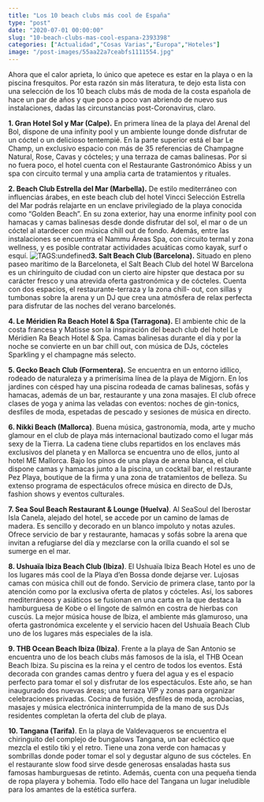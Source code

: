 ```yaml
---
title: "Los 10 beach clubs más cool de España"
type: "post"
date: "2020-07-01 00:00:00"
slug: "10-beach-clubs-mas-cool-espana-2393398"
categories: ["Actualidad","Cosas Varias","Europa","Hoteles"]
image: "/post-images/55aa22a7ceabfs1111554.jpg"
---
```


Ahora que el calor aprieta, lo único que apetece es estar en la playa o en la piscina fresquitos. Por esta razón sin más literatura, te dejo esta lista con una selección de los 10 beach clubs más de moda de la costa española de hace un par de años y que poco a poco van abriendo de nuevo sus instalaciones, dadas las circunstancias post-Coronavirus, claro.  
  
**1. Gran Hotel Sol y Mar (Calpe).** En primera línea de la playa del Arenal del Bol, dispone de una infinity pool y un ambiente lounge donde disfrutar de un cóctel o un delicioso tentempié. En la parte superior está el bar Le Champ, un exclusivo espacio con más de 35 referencias de Champagne Natural, Rose, Cavas y cócteles; y una terraza de camas balinesas. Por si no fuera poco, el hotel cuenta con el Restaurante Gastronómico Abiss y un spa con circuito termal y una amplia carta de tratamientos y rituales.  
  
**2. Beach Club Estrella del Mar (Marbella).** De estilo mediterráneo con influencias árabes, en este beach club del hotel Vincci Selección Estrella del Mar podrás relajarte en un enclave privilegiado de la playa conocida como “Golden Beach”. En su zona exterior, hay una enorme infinity pool con hamacas y camas balinesas desde donde disfrutar del sol, el mar o de un cóctel al atardecer con música chill out de fondo. Además, entre las instalaciones se encuentra el Nammu Áreas Spa, con circuito termal y zona wellness, y es posible contratar actividades acuáticas como kayak, surf o esquí. ![ TAGS:undefined](/post-images/55aa22a7ceabfs1111554.jpg "playa del beach Club Ushuaia")**3. Salt Beach Club (Barcelona).** Situado en pleno paseo marítimo de la Barceloneta, el Salt Beach Club del hotel W Barcelona es un chiringuito de ciudad con un cierto aire hipster que destaca por su carácter fresco y una atrevida oferta gastronómica y de cócteles. Cuenta con dos espacios, el restaurante-terraza y la zona chill- out, con sillas y tumbonas sobre la arena y un DJ que crea una atmósfera de relax perfecta para disfrutar de las noches del verano barcelonés.  
  
**4. Le Méridien Ra Beach Hotel &amp; Spa (Tarragona).** El ambiente chic de la costa francesa y Matisse son la inspiración del beach club del hotel Le Méridien Ra Beach Hotel &amp; Spa. Camas balinesas durante el día y por la noche se convierte en un bar chill out, con música de DJs, cócteles Sparkling y el champagne más selecto.  
  
**5. Gecko Beach Club (Formentera).** Se encuentra en un entorno idílico, rodeado de naturaleza y a primerísima línea de la playa de Migjorn. En los jardines con césped hay una piscina rodeada de camas balinesas, sofás y hamacas, además de un bar, restaurante y una zona masajes. El club ofrece clases de yoga y anima las veladas con eventos: noches de gin-tonics, desfiles de moda, espetadas de pescado y sesiones de música en directo.  
  
**6. Nikki Beach (Mallorca)**. Buena música, gastronomía, moda, arte y mucho glamour en el club de playa más internacional bautizado como el lugar más sexy de la Tierra. La cadena tiene clubs repartidos en los enclaves más exclusivos del planeta y en Mallorca se encuentra uno de ellos, junto al hotel ME Mallorca. Bajo los pinos de una playa de arena blanca, el club dispone camas y hamacas junto a la piscina, un cocktail bar, el restaurante Pez Playa, boutique de la firma y una zona de tratamientos de belleza. Su extenso programa de espectáculos ofrece música en directo de DJs, fashion shows y eventos culturales.  
  
**7. Sea Soul Beach Restaurant &amp; Lounge (Huelva)**. Al SeaSoul del Iberostar Isla Canela, alejado del hotel, se accede por un camino de lamas de madera. Es sencillo y decorado en un blanco impoluto y notas azules. Ofrece servicio de bar y restaurante, hamacas y sofás sobre la arena que invitan a refugiarse del día y mezclarse con la orilla cuando el sol se sumerge en el mar.  
  
**8. Ushuaïa Ibiza Beach Club (Ibiza)**. El Ushuaïa Ibiza Beach Hotel es uno de los lugares más cool de la Playa d’en Bossa donde dejarse ver. Lujosas camas con música chill out de fondo. Servicio de primera clase, tanto por la atención como por la exclusiva oferta de platos y cócteles. Así, los sabores mediterráneos y asiáticos se fusionan en una carta en la que destaca la hamburguesa de Kobe o el lingote de salmón en costra de hierbas con cuscús. La mejor música house de Ibiza, el ambiente más glamuroso, una oferta gastronómica excelente y el servicio hacen del Ushuaïa Beach Club uno de los lugares más especiales de la isla.  
  
**9. THB Ocean Beach Ibiza (Ibiza)**. Frente a la playa de San Antonio se encuentra uno de los beach clubs más famosos de la isla, el THB Ocean Beach Ibiza. Su piscina es la reina y el centro de todos los eventos. Está decorada con grandes camas dentro y fuera del agua y es el espacio perfecto para tomar el sol y disfrutar de los espectáculos. Este año, se han inaugurado dos nuevas áreas; una terraza VIP y zonas para organizar celebraciones privadas. Cocina de fusión, desfiles de moda, acrobacias, masajes y música electrónica ininterrumpida de la mano de sus DJs residentes completan la oferta del club de playa.  
  
**10. Tangana (Tarifa)**. En la playa de Valdevaqueros se encuentra el chiringuito del complejo de bungalows Tangana, un bar ecléctico que mezcla el estilo tiki y el retro. Tiene una zona verde con hamacas y sombrillas donde poder tomar el sol y degustar alguno de sus cócteles. En el restaurante slow food sirve desde generosas ensaladas hasta sus famosas hamburguesas de retinto. Además, cuenta con una pequeña tienda de ropa playera y bohemia. Todo ello hace del Tangana un lugar ineludible para los amantes de la estética surfera.